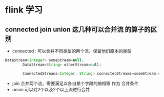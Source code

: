 # flink 学习

## connected join union 这几种可以合并流 的算子的区别

* connected : 可以合并不同类型的两个流，保留他们原本的类型

```java
DataStream<Integer> someStream=null;
        DataStream<String> otherStream=null;

        ConnectedStreams<Integer, String> connectedStreams=someStream.connect(otherStream);
```

* join 合并两个流，需要满足以各自某个字段的值相等 作为 合并条件
* union 可以对2个以及2个以上流进行合并